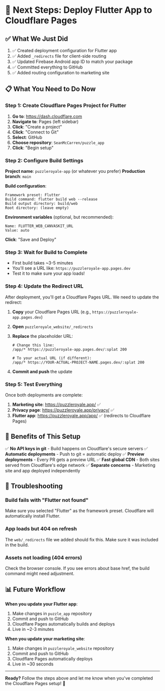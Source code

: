 # 🚀 Next Steps: Deploy Flutter App to Cloudflare Pages

## ✅ What We Just Did

1. ✅ Created deployment configuration for Flutter app
2. ✅ Added `_redirects` file for client-side routing
3. ✅ Updated Firebase Android app ID to match your package
4. ✅ Committed everything to GitHub
5. ✅ Added routing configuration to marketing site

## 📋 What You Need to Do Now

### Step 1: Create Cloudflare Pages Project for Flutter

1. **Go to**: https://dash.cloudflare.com
2. **Navigate to**: Pages (left sidebar)
3. **Click**: "Create a project"
4. **Click**: "Connect to Git"
5. **Select**: GitHub
6. **Choose repository**: `SeanMcCarren/puzzle_app`
7. **Click**: "Begin setup"

### Step 2: Configure Build Settings

**Project name**: `puzzleroyale-app` (or whatever you prefer)
**Production branch**: `main`

**Build configuration**:
```
Framework preset: Flutter
Build command: flutter build web --release
Build output directory: build/web
Root directory: (leave empty)
```

**Environment variables** (optional, but recommended):
```
Name: FLUTTER_WEB_CANVASKIT_URL
Value: auto
```

**Click**: "Save and Deploy"

### Step 3: Wait for Build to Complete

- First build takes ~3-5 minutes
- You'll see a URL like: `https://puzzleroyale-app.pages.dev`
- Test it to make sure your app loads!

### Step 4: Update the Redirect URL

After deployment, you'll get a Cloudflare Pages URL. We need to update the redirect:

1. **Copy** your Cloudflare Pages URL (e.g., `https://puzzleroyale-app.pages.dev`)

2. **Open** `puzzleroyale_website/_redirects`

3. **Replace** the placeholder URL:
   ```
   # Change this line:
   /app/* https://puzzleroyale-app.pages.dev/:splat 200
   
   # To your actual URL (if different):
   /app/* https://YOUR-ACTUAL-PROJECT-NAME.pages.dev/:splat 200
   ```

4. **Commit and push** the update

### Step 5: Test Everything

Once both deployments are complete:

1. **Marketing site**: https://puzzleroyale.app/ ✅
2. **Privacy page**: https://puzzleroyale.app/privacy/ ✅
3. **Flutter app**: https://puzzleroyale.app/app/ ✅ (redirects to Cloudflare Pages)

## 🎯 Benefits of This Setup

✅ **No API keys in git** - Build happens on Cloudflare's secure servers
✅ **Automatic deployments** - Push to git = automatic deploy
✅ **Preview deployments** - Every PR gets a preview URL
✅ **Fast global CDN** - Both sites served from Cloudflare's edge network
✅ **Separate concerns** - Marketing site and app deployed independently

## 🔧 Troubleshooting

### Build fails with "Flutter not found"

Make sure you selected "Flutter" as the framework preset. Cloudflare will automatically install Flutter.

### App loads but 404 on refresh

The `web/_redirects` file we added should fix this. Make sure it was included in the build.

### Assets not loading (404 errors)

Check the browser console. If you see errors about base href, the build command might need adjustment.

## 📊 Future Workflow

**When you update your Flutter app**:
1. Make changes in `puzzle_app` repository
2. Commit and push to GitHub
3. Cloudflare Pages automatically builds and deploys
4. Live in ~2-3 minutes

**When you update your marketing site**:
1. Make changes in `puzzleroyale_website` repository
2. Commit and push to GitHub
3. Cloudflare Pages automatically deploys
4. Live in ~30 seconds

---

**Ready?** Follow the steps above and let me know when you've completed the Cloudflare Pages setup! 🚀
